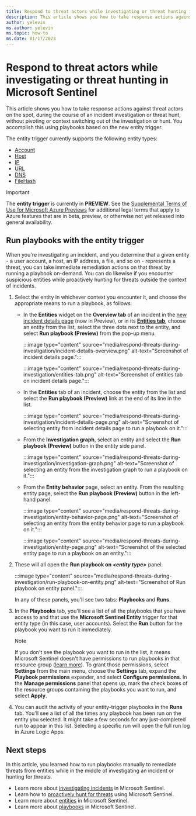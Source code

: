 ```yaml
---
title: Respond to threat actors while investigating or threat hunting in Microsoft Sentinel
description: This article shows you how to take response actions against threat actors on the spot, during the course of an incident investigation or threat hunt, without pivoting or context switching out of the investigation or hunt. You accomplish this using playbooks based on the new entity trigger.
author: yelevin
ms.author: yelevin
ms.topic: how-to
ms.date: 01/17/2023
---
```


# Respond to threat actors while investigating or threat hunting in Microsoft Sentinel

This article shows you how to take response actions against threat actors on the spot, during the course of an incident investigation or threat hunt, without pivoting or context switching out of the investigation or hunt. You accomplish this using playbooks based on the new entity trigger.

The entity trigger currently supports the following entity types:
- [Account](entities-reference.md#user-account)
- [Host](entities-reference.md#host)
- [IP](entities-reference.md#ip-address)
- [URL](entities-reference.md#url)
- [DNS](entities-reference.md#domain-name)
- [FileHash](entities-reference.md#file-hash)

> [!IMPORTANT]
>
> The **entity trigger** is currently in **PREVIEW**. See the [Supplemental Terms of Use for Microsoft Azure Previews](https://azure.microsoft.com/support/legal/preview-supplemental-terms/) for additional legal terms that apply to Azure features that are in beta, preview, or otherwise not yet released into general availability.

## Run playbooks with the entity trigger

When you're investigating an incident, and you determine that a given entity - a user account, a host, an IP address, a file, and so on - represents a threat, you can take immediate remediation actions on that threat by running a playbook on-demand. You can do likewise if you encounter suspicious entities while proactively hunting for threats outside the context of incidents.

1. Select the entity in whichever context you encounter it, and choose the appropriate means to run a playbook, as follows:
    - In the **Entities** widget on the **Overview tab** of an incident in the [new incident details page](investigate-incidents.md#explore-the-incidents-entities) (now in Preview), or in its [**Entities tab**](investigate-incidents.md#entities-tab), choose an entity from the list, select the three dots next to the entity, and select **Run playbook (Preview)** from the pop-up menu.

        :::image type="content" source="media/respond-threats-during-investigation/incident-details-overview.png" alt-text="Screenshot of incident details page.":::

        :::image type="content" source="media/respond-threats-during-investigation/entities-tab.png" alt-text="Screenshot of entities tab on incident details page.":::

    - In the **Entities** tab of an incident, choose the entity from the list and select the **Run playbook (Preview)** link at the end of its line in the list.

        :::image type="content" source="media/respond-threats-during-investigation/incident-details-page.png" alt-text="Screenshot of selecting entity from incident details page to run a playbook on it.":::

    - From the **Investigation graph**, select an entity and select the **Run playbook (Preview)** button in the entity side panel.

        :::image type="content" source="media/respond-threats-during-investigation/investigation-graph.png" alt-text="Screenshot of selecting an entity from the investigation graph to run a playbook on it.":::

    - From the **Entity behavior** page, select an entity. From the resulting entity page, select the **Run playbook (Preview)** button in the left-hand panel.

        :::image type="content" source="media/respond-threats-during-investigation/entity-behavior-page.png" alt-text="Screenshot of selecting an entity from the entity behavior page to run a playbook on it.":::

        :::image type="content" source="media/respond-threats-during-investigation/entity-page.png" alt-text="Screenshot of the selected entity page to run a playbook on an entity.":::

1. These will all open the **Run playbook on *\<entity type>*** panel.    

    :::image type="content" source="media/respond-threats-during-investigation/run-playbook-on-entity.png" alt-text="Screenshot of Run playbook on entity panel.":::

    In any of these panels, you'll see two tabs: **Playbooks** and **Runs**.

1. In the **Playbooks** tab, you'll see a list of all the playbooks that you have access to and that use the **Microsoft Sentinel Entity** trigger for that entity type (in this case, user accounts). Select the **Run** button for the playbook you want to run it immediately.

   > [!NOTE]
   > If you don't see the playbook you want to run in the list, it means Microsoft Sentinel doesn't have permissions to run playbooks in that resource group ([learn more](tutorial-respond-threats-playbook.md#explicit-permissions)). To grant those permissions, select **Settings** from the main menu, choose the **Settings** tab, expand the **Playbook permissions** expander, and select **Configure permissions**. In the **Manage permissions** panel that opens up, mark the check boxes of the resource groups containing the playbooks you want to run, and select **Apply**.

1. You can audit the activity of your entity-trigger playbooks in the **Runs** tab. You'll see a list of all the times any playbook has been run on the entity you selected. It might take a few seconds for any just-completed run to appear in this list. Selecting a specific run will open the full run log in Azure Logic Apps.


## Next steps

In this article, you learned how to run playbooks manually to remediate threats from entities while in the middle of investigating an incident or hunting for threats.

- Learn more about [investigating incidents](investigate-incidents.md) in Microsoft Sentinel.
- Learn how to [proactively hunt for threats](hunting.md) using Microsoft Sentinel.
- Learn more about [entities](entities.md) in Microsoft Sentinel.
- Learn more about [playbooks](automate-responses-with-playbooks.md) in Microsoft Sentinel.
